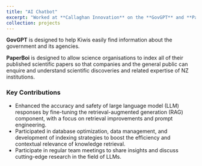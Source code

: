 ```yaml
---
title: "AI Chatbot"
excerpt: "Worked at **Callaghan Innovation** on the **GovGPT** and **PaperBoi** (Science-Paper Conversational Agent) projects, 2024-2025"
collection: projects
---
```



**GovGPT** is designed to help Kiwis easily find information about the government and its agencies.

**PaperBoi** is designed to allow science organisations to index all of their published scientific papers so that companies and the general public can enquire and understand scientific discoveries and related expertise of NZ institutions.


### Key Contributions  
- Enhanced the accuracy and safety of large language model (LLM) responses by fine-tuning the retrieval-augmented generation (RAG) component, with a focus on retrieval improvements and prompt engineering.
- Participated in database optimization, data management, and development of indexing strategies to boost the efficiency and contextual relevance of knowledge retrieval.
- Participate in regular team meetings to share insights and discuss cutting-edge research in the field of LLMs.


